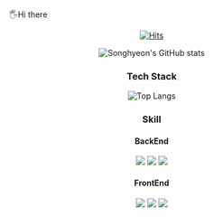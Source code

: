 🖐Hi there  
<div align="center">

[![Hits](https://hits.seeyoufarm.com/api/count/incr/badge.svg?url=https%3A%2F%2Fhits.seeyoufarm.com%2Fshyeon4643&count_bg=%2379C83D&title_bg=%23555555&icon=&icon_color=%23E7E7E7&title=hits&edge_flat=false)](https://hits.seeyoufarm.com)

<div display=flex;>
 
![Songhyeon's GitHub stats](https://github-readme-stats.vercel.app/api?username=shyeon4643&show_icons=true&theme=dark)

### Tech Stack
![Top Langs](https://github-readme-stats.vercel.app/api/top-langs/?username=shyeon4643&layout=compact)

</div>

<div>
 
### Skill

#### BackEnd

<img src="https://img.shields.io/badge/SPRING-80ea6e?style=flat&logo=Spring&logoColor=white"/>
<img src="https://img.shields.io/badge/JAVA-4479a1?style=flat&logo=JAVA&logoColor=white"/>
<img src="https://img.shields.io/badge/MYSQL-4479a1?style=flat&logo=Mysql&logoColor=white"/>

#### FrontEnd

<img src="https://img.shields.io/badge/REACT-61DAFB?style=flat&logo=React&logoColor=white"/>
<img src="https://img.shields.io/badge/HTML-e34f26?style=flat&logo=HTML&logoColor=white"/>
<img src="https://img.shields.io/badge/CSS-239120?style=flat&logo=CSS&logoColor=white"/>

</div>
<div></div>
